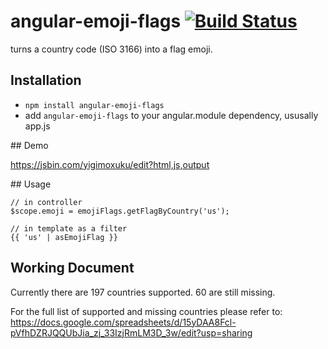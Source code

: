 # angular-emoji-flags [![Build Status](https://travis-ci.org/zwacky/angular-emoji-flags.svg?branch=master)](https://travis-ci.org/zwacky/angular-emoji-flags)

turns a country code (ISO 3166) into a flag emoji.

## Installation

- `npm install angular-emoji-flags`
- add `angular-emoji-flags` to your angular.module dependency, ususally app.js

## Demo

https://jsbin.com/yigimoxuku/edit?html,js,output

## Usage

```
// in controller
$scope.emoji = emojiFlags.getFlagByCountry('us');

// in template as a filter
{{ 'us' | asEmojiFlag }}
```

## Working Document

Currently there are 197 countries supported. 60 are still missing.

For the full list of supported and missing countries please refer to: https://docs.google.com/spreadsheets/d/15yDAA8Fcl-pVfhDZRJQQUbJia_zj_33IzjRmLM3D_3w/edit?usp=sharing
